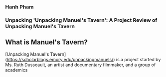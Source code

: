 ### Hanh Pham
### Unpacking 'Unpacking Manuel's Tavern': A Project Review of Unpacking Manuel's Tavern

## What is Manuel's Tavern?

[Unpacking Manuel's Tavern] (https://scholarblogs.emory.edu/unpackingmanuels/) is a project started by Ms. Ruth Dusseault, an artist and documentary filmmaker, and a group of academics
